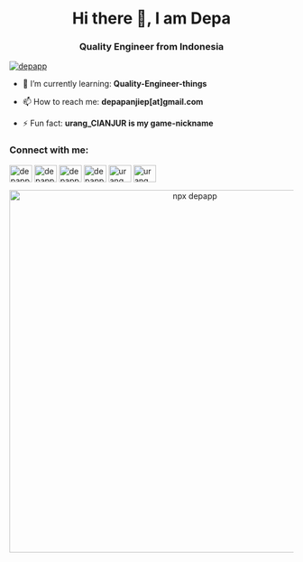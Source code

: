 <h1 align="center">Hi there 👋, I am Depa</h1>
<h3 align="center">Quality Engineer from Indonesia</h3>

<p align="left"> <a href="https://twitter.com/depapp" target="blank"><img src="https://img.shields.io/twitter/follow/depapp?logo=twitter&style=for-the-badge" alt="depapp" /></a> </p>

- 🌱 I’m currently learning: **Quality-Engineer-things**

- 📫 How to reach me: **depapanjiep[at]gmail.com**

- ⚡ Fun fact: **urang_CIANJUR is my game-nickname**

<h3 align="left">Connect with me:</h3>
<p align="left">
<a href="https://linkedin.com/in/depapp" target="blank"><img align="center" src="https://cdn.jsdelivr.net/npm/simple-icons@3.0.1/icons/linkedin.svg" alt="depapp" height="30" width="40" /></a>
<a href="https://facebook.com/depapp" target="blank"><img align="center" src="https://cdn.jsdelivr.net/npm/simple-icons@3.0.1/icons/facebook.svg" alt="depapp" height="30" width="40" /></a>
<a href="https://instagram.com/depapp" target="blank"><img align="center" src="https://cdn.jsdelivr.net/npm/simple-icons@3.0.1/icons/instagram.svg" alt="depapp" height="30" width="40" /></a>
<a href="https://dev.to/depapp" target="blank"><img align="center" src="https://cdn.jsdelivr.net/npm/simple-icons@3.0.1/icons/dev-dot-to.svg" alt="depapp" height="30" width="40" /></a>
<a href="https://psnprofiles.com/urang_CIANJUR" target="blank"><img align="center" src="https://cdn.jsdelivr.net/npm/simple-icons@3.0.1/icons/playstation.svg" alt="urang_CIANJUR" height="30" width="40" /></a>
<a href="https://steamcommunity.com/id/urang_CIANJUR" target="blank"><img align="center" src="https://cdn.jsdelivr.net/npm/simple-icons@3.0.1/icons/steam.svg" alt="urang_CIANJUR" height="30" width="40" /></a>
</p>
<p align="center">
  <img width="642" alt="npx depapp" src="https://user-images.githubusercontent.com/6134774/117261311-36966080-ae7a-11eb-8431-551d897e7e20.png">
</p>
